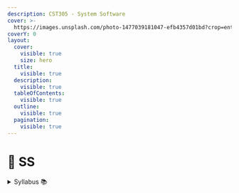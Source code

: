 ```yaml
---
description: CST305 - System Software
cover: >-
  https://images.unsplash.com/photo-1477039181047-efb4357d01bd?crop=entropy&cs=srgb&fm=jpg&ixid=M3wxOTcwMjR8MHwxfHNlYXJjaHw3fHxzeXN0ZW0lMjBzb2Z0d2FyZXxlbnwwfHx8fDE3MTkwNTIzNDh8MA&ixlib=rb-4.0.3&q=85
coverY: 0
layout:
  cover:
    visible: true
    size: hero
  title:
    visible: true
  description:
    visible: true
  tableOfContents:
    visible: true
  outline:
    visible: true
  pagination:
    visible: true
---
```


# 💽 SS

<details>

<summary>Syllabus 📚</summary>

[CST305](https://drive.google.com/file/d/163ZyfbzQ0\_vLbRQkeddJ2bWAwZlbLhxE/view?usp=drive\_link)👈

</details>
